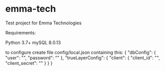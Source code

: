 # emma-tech
Test project for Emma Technologies

Requirements:

Python 3.7+
mySQL 8.0.13



to configure create file config/local.json containing this:
{
    "dbConfig": {
        "user": "<mysql username>",
        "password": "<mysql password>"
    }, 
    "trueLayerConfig": {
        "client": {
            "client_id": "<trueLayer clientId>",
            "client_secret": "<trueLayer secret>"
        }
    }
}
